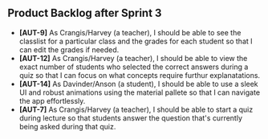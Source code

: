 ## Product Backlog after Sprint 3
- **[AUT-9]** As Crangis/Harvey (a teacher), I should be able to see the classlist for a particular class and the grades for each student so that I can edit the grades if needed.
- **[AUT-12]** As Crangis/Harvey (a teacher), I should be able to view the exact number of students who selected the correct answers during a quiz so that I can focus on what concepts require furthur explanatations.
- **[AUT-14]** As Davinder/Anson (a student), I should be able to use a sleek UI and robust animations using the material pallete so that I can navigate the app effortlessly.
- **[AUT-7]** As Crangis/Harvey (a teacher), I should be able to start a quiz during lecture so that students answer the question that's currently being asked during that quiz.
